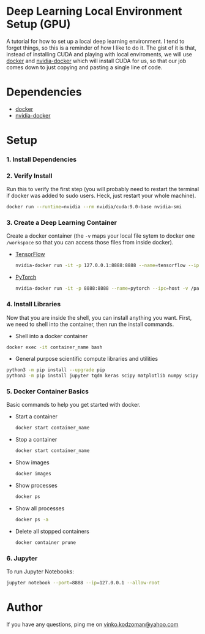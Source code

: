 # Deep Learning Local Environment Setup (GPU)

A tutorial for how to set up a local deep learning environment. I tend to forget things, so this is a reminder of how I like to do it. The gist of it is that, instead of installing CUDA and playing with local enviroments, we will use [docker](https://www.docker.com/) and [nvidia-docker](https://github.com/NVIDIA/nvidia-docker) which will install CUDA for us, so that our job comes down to just copying and pasting a single line of code.

# Dependencies

* [docker](https://docs.docker.com/install/)
* [nvidia-docker](https://github.com/NVIDIA/nvidia-docker)

# Setup

### 1. Install Dependencies
### 2. Verify Install

Run this to verify the first step (you will probably need to restart the terminal if docker was added to sudo users. Heck, just restart your whole machine).
  ```bash
  docker run --runtime=nvidia --rm nvidia/cuda:9.0-base nvidia-smi
  ```

### 3. Create a Deep Learning Container
Create a docker container (the `-v` maps your local file sytem to docker one `/workspace` so that you can access those files from inside docker).

  * [TensorFlow](https://www.tensorflow.org/)
     ```bash 
    nvidia-docker run -it -p 127.0.0.1:8888:8888 --name=tensorflow --ipc=host -v /path_to_your_project_dir:/notebooks/workspace tensorflow/tensorflow:latest-gpu-py3
    ```
    
  * [PyTorch](https://pytorch.org/)
    ```bash
    nvidia-docker run -it -p 8888:8888 --name=pytorch --ipc=host -v /path_to_your_project_dir:/notebooks/workspace pytorch/pytorch:latest
    ```

  
### 4. Install Libraries
Now that you are inside the shell, you can install anything you want. First, we need to shell into the container, then run the install commands.
  * Shell into a docker container
  ```bash
  docker exec -it container_name bash
  ```

  * General purpose scientific compute libraries and utilities
  ```bash
  python3 -m pip install --upgrade pip
  python3 -m pip install jupyter tqdm keras scipy matplotlib numpy scipy nltk sklearn lightgbm kaggle h5py xgboost gensim spacy requests pandas
  ```
  
### 5. Docker Container Basics
Basic commands to help you get started with docker.

  * Start a container
    ```bash
    docker start container_name
    ```
  
  * Stop a container
     ```bash
     docker start container_name
     ```
  
  * Show images
    ```bash
    docker images
    ```
  
  * Show processes
    ```bash
    docker ps
    ```
  
  * Show all processes
    ```bash
    docker ps -a
    ```
  
  * Delete all stopped containers
    ```bash
    docker container prune
    ```
    
### 6. Jupyter
To run Jupyter Notebooks:
```bash
jupyter notebook --port=8888 --ip=127.0.0.1 --allow-root
```
 
# Author

If you have any questions, ping me on vinko.kodzoman@yahoo.com
